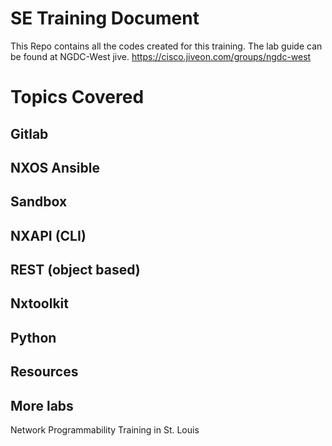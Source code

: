 # SE Training Document

This Repo contains all the codes created for this training.  The lab guide can be found at NGDC-West jive.
https://cisco.jiveon.com/groups/ngdc-west

# Topics Covered
## Gitlab
## NXOS Ansible
## Sandbox
## NXAPI (CLI)
## REST (object based)
## Nxtoolkit
## Python
## Resources
## More labs
Network Programmability Training in St. Louis	